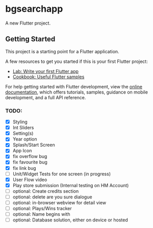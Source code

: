 # bgsearchapp

A new Flutter project.

## Getting Started

This project is a starting point for a Flutter application.

A few resources to get you started if this is your first Flutter project:

- [Lab: Write your first Flutter app](https://docs.flutter.dev/get-started/codelab)
- [Cookbook: Useful Flutter samples](https://docs.flutter.dev/cookbook)

For help getting started with Flutter development, view the
[online documentation](https://docs.flutter.dev/), which offers tutorials,
samples, guidance on mobile development, and a full API reference.

### TODO:
- [x] Styling
- [x] Int Sliders
- [x] Setting(s)
- [x] Year option
- [x] Splash/Start Screen
- [x] App Icon
- [x] fix overflow bug
- [x] fix favourite bug
- [x] fix link bug
- [ ] Unit/Widget Tests for one screen (in progress)
- [x] User Flow video
- [x] Play store submission (Internal testing on HM Account)
- [ ] optional: Create credits section
- [ ] optional: delete are you sure dialogue
- [ ] optional: in-browser webview for detail view
- [ ] optional: Plays/Wins tracker
- [ ] optional: Name begins with
- [ ] optional: Database solution, either on device or hosted
